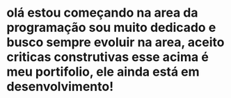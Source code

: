 # olá estou começando na area da programação sou muito dedicado e busco sempre evoluir na area, aceito criticas construtivas esse acima é meu portifolio, ele ainda está em desenvolvimento!
